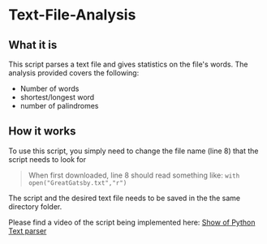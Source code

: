 # Text-File-Analysis

## What it is
This script parses a text file and gives statistics on the file's words. 
The analysis provided covers the following:
* Number of words
* shortest/longest word
* number of palindromes

## How it works
To use this script, you simply need to change the file name (line 8) that the script needs to look for 
> When first downloaded, line 8 should read something like:
> `with  open("GreatGatsby.txt","r")`

The script and the desired text file needs to be saved in the the same directory folder. 

Please find a video of the script being implemented here: 
[Show of Python Text parser](https://youtu.be/U5CgaLoYQdw)
